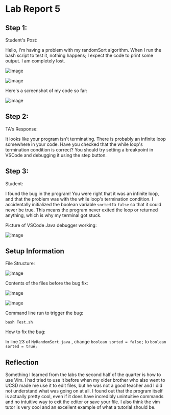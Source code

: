 # Lab Report 5

## Step 1:

Student's Post:

Hello, I'm having a problem with my randomSort algorithm. When I run the bash script to test it, nothing happens; I expect the code to print some output. I am completely lost.

![image](https://github.com/aric-1/cse15l-lab-reports/assets/156359530/1c70ff1d-cb06-41fb-a3bf-fe5dcf9008ff)

![image](https://github.com/aric-1/cse15l-lab-reports/assets/156359530/70dc0760-3e5f-4f68-b799-0b8d459794dd)

Here's a screenshot of my code so far:

![image](https://github.com/aric-1/cse15l-lab-reports/assets/156359530/5df5970e-83b0-49db-9231-a70858b4cd95)

## Step 2:

TA's Response:

It looks like your program isn't terminating. There is probably an infinite loop somewhere in your code. Have you checked that the while loop's termination condition is correct? You should try setting a breakpoint in VSCode and debugging it using the step button.

## Step 3:

Student:

I found the bug in the program! You were right that it was an infinite loop, and that the problem was with the while loop's termination condition. I accidentally initialized the boolean variable `sorted` to `false` so that it could never be true. 
This means the program never exited the loop or returned anything, which is why my terminal got stuck.

Picture of VSCode Java debugger working:

![image](https://github.com/aric-1/cse15l-lab-reports/assets/156359530/082299a8-c09d-4a25-a302-ea2f29827506)


## Setup Information

File Structure:

![image](https://github.com/aric-1/cse15l-lab-reports/assets/156359530/e02cd19b-e8ff-40cc-9dfe-e16983469e96)

Contents of the files before the bug fix:

![image](https://github.com/aric-1/cse15l-lab-reports/assets/156359530/1c70ff1d-cb06-41fb-a3bf-fe5dcf9008ff)

![image](https://github.com/aric-1/cse15l-lab-reports/assets/156359530/27ea6976-3cf7-4697-bac7-ff98f2ee952a)


Command line run to trigger the bug:

`bash Test.sh`

How to fix the bug:

In line 23 of `MyRandomSort.java` , change `boolean sorted = false;` to `boolean sorted = true;`

## Reflection

  Something I learned from the labs the second half of the quarter is how to use Vim. I had tried to use it before when my older brother
  who also went to UCSD made me use it to edit files, but he was not a good teacher and I did not understand what was going on at all.
  I found out that the program itself is actually pretty cool, even if it does have incredibly unintuitive commands and no intuitive way to exit
  the editor or save your file. I also think the vim tutor is very cool and an excellent example of what a tutorial should be.
